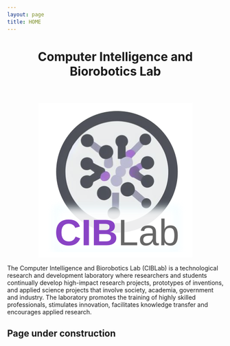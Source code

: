 ```yaml
---
layout: page
title: HOME
---
```



<header align="center">
    <h1>Computer Intelligence and Biorobotics Lab</h1>
  </header>

<p align="center">
  <img src="assets/images/ciblab4.png"/>
</p>


The Computer Intelligence and Biorobotics Lab (CIBLab) is a technological research and development laboratory where researchers and students continually develop high-impact research projects, prototypes of inventions, and applied science projects that involve society, academia, government and industry. The laboratory promotes the training of highly skilled professionals, stimulates innovation, facilitates knowledge transfer and encourages applied research.



## Page under construction

